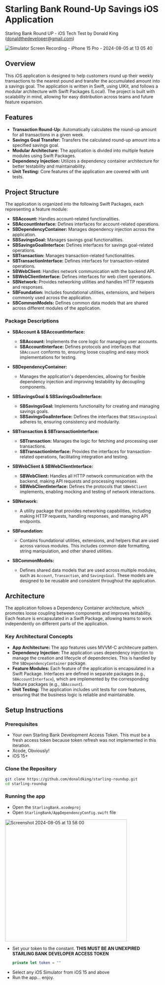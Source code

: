 # Starling Bank Round-Up Savings iOS Application
Starling Bank Round UP - iOS Tech Test by Donald King (donaldthedeveloper@gmail.com)

![Simulator Screen Recording - iPhone 15 Pro - 2024-08-05 at 13 05 40](https://github.com/user-attachments/assets/01fa0b46-1599-46af-81b7-3ee7d2c673ce)

## Overview

This iOS application is designed to help customers round up their weekly transactions to the nearest pound and transfer the accumulated amount into a savings goal. The application is written in Swift, using UIKit, and follows a modular architecture with Swift Packages (Local). The project is built with scalability in mind, allowing for easy distribution across teams and future feature expansion.

## Features

- **Transaction Round-Up:** Automatically calculates the round-up amount for all transactions in a given week.
- **Savings Goal Transfer:** Transfers the calculated round-up amount into a specified savings goal.
- **Modular Architecture:** The application is divided into multiple feature modules using Swift Packages.
- **Dependency Injection:** Utilizes a dependency container architecture for better testability and maintainability.
- **Unit Testing:** Core features of the application are covered with unit tests.

## Project Structure

The application is organized into the following Swift Packages, each representing a feature module:

- **SBAccount:** Handles account-related functionalities.
- **SBAccountInterface:** Defines interfaces for account-related operations.
- **SBDependencyContainer:** Manages dependency injection across the application.
- **SBSavingsGoal:** Manages savings goal functionalities.
- **SBSavingsGoalInterface:** Defines interfaces for savings goal-related operations.
- **SBTransaction:** Manages transaction-related functionalities.
- **SBTransactionInterface:** Defines interfaces for transaction-related operations.
- **SBWebClient:** Handles network communication with the backend API.
- **SBWebClientInterface:** Defines interfaces for web client operations.
- **SBNetwork:** Provides networking utilities and handles HTTP requests and responses.
- **SBFoundation:** Includes foundational utilities, extensions, and helpers commonly used across the application.
- **SBCommonModels:** Defines common data models that are shared across different modules of the application.

### Package Descriptions

- **SBAccount & SBAccountInterface:**
  - **SBAccount:** Implements the core logic for managing user accounts.
  - **SBAccountInterface:** Defines protocols and interfaces that `SBAccount` conforms to, ensuring loose coupling and easy mock implementations for testing.

- **SBDependencyContainer:**
  - Manages the application's dependencies, allowing for flexible dependency injection and improving testability by decoupling components.

- **SBSavingsGoal & SBSavingsGoalInterface:**
  - **SBSavingsGoal:** Implements functionality for creating and managing savings goals.
  - **SBSavingsGoalInterface:** Defines the interfaces that `SBSavingsGoal` adheres to, ensuring consistency and modularity.

- **SBTransaction & SBTransactionInterface:**
  - **SBTransaction:** Manages the logic for fetching and processing user transactions.
  - **SBTransactionInterface:** Provides the interfaces for transaction-related operations, facilitating integration and testing.

- **SBWebClient & SBWebClientInterface:**
  - **SBWebClient:** Handles all HTTP network communication with the backend, making API requests and processing responses.
  - **SBWebClientInterface:** Defines the protocols that `SBWebClient` implements, enabling mocking and testing of network interactions.

- **SBNetwork:**
  - A utility package that provides networking capabilities, including making HTTP requests, handling responses, and managing API endpoints.

- **SBFoundation:**
  - Contains foundational utilities, extensions, and helpers that are used across various modules. This includes common date formatting, string manipulation, and other shared utilities.

- **SBCommonModels:**
  - Defines shared data models that are used across multiple modules, such as `Account`, `Transaction`, and `SavingsGoal`. These models are designed to be reusable and consistent throughout the application.

## Architecture

The application follows a Dependency Container architecture, which promotes loose coupling between components and improves testability. Each feature is encapsulated in a Swift Package, allowing teams to work independently on different parts of the application.

### Key Architectural Concepts

- **App Architecture:** The app features uses MVVM-C architecure pattern.
- **Dependency Injection:** The application uses dependency injection to manage the creation and lifecycle of dependencies. This is handled by the `SBDependencyContainer` package.
- **Feature Modules:** Each feature of the application is encapsulated in a Swift Package. Interfaces are defined in separate packages (e.g., `SBAccountInterface`), which are implemented by the corresponding feature packages (e.g., `SBAccount`).
- **Unit Testing:** The application includes unit tests for core features, ensuring that the business logic is reliable and maintainable.

## Setup Instructions

### Prerequisites

- Your own Starling Bank Development Access Token. This must be a fresh access token because token refresh was not implemented in this iteration.
- Xcode, Obviously!
- iOS 15+

### Clone the Repository

```bash
git clone https://github.com/donaldking/starling-roundup.git
cd starling-roundup
```

### Running the app

- Open the `StarlingBank.xcodeproj`
- Open `StarlingBank/AppDependencyConfig.swift` file

<img width="395" alt="Screenshot 2024-08-05 at 13 58 00" src="https://github.com/user-attachments/assets/d73a6562-6070-4b10-b0b4-e3b2d13d1bdb">

- Set your token to the constant. **THIS MUST BE AN UNEXPIRED STARLING BANK DEVELOPER ACCESS TOKEN**
  ```swift
  private let token = ""
  ```
- Select any iOS Simulator from iOS 15 and above
- Run the app... enjoy.


